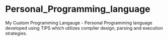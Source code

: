 # Personal_Programming_language
 My Custom Programming Langauge - Personal Programming language developed using TIPS which utilizes compiler design, parsing and execution strategies. 
